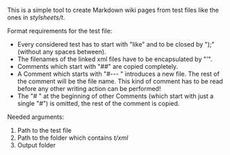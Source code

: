 This is a simple tool to create Markdown wiki pages from test files like the ones in _stylsheets/t_.

Format requirements for the test file: 
 - Every considered test has to start with "like" and to be closed by ");" (without any spaces between).
 - The filenames of the linked xml files have to be encapsulated by "'".
 - Comments which start with "##" are copied completely.
 - A Comment which starts with "#--- " introduces a new file. The rest of the comment will be the file name. This kind of comment has to be read before any other writing action can be performed!
 - The "# " at the beginning of other Comments (which start with just a single "#") is omitted, the rest of the comment is copied.

Needed arguments:

1. Path to the test file
2. Path to the folder which contains _t/xml_
3. Output folder
